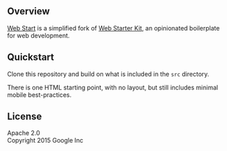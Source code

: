 
## Overview

[Web Start](https://github.com/metrofx/webstart) is a simplified fork of [Web Starter Kit](https://developers.google.com/web/tools/starter-kit/), an opinionated boilerplate for web development. 

## Quickstart

Clone this repository and build on what is included in the `src` directory.

There is one HTML starting point, with no layout, but still includes minimal mobile best-practices.

## License

Apache 2.0  
Copyright 2015 Google Inc
